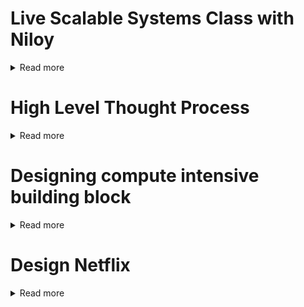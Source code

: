 # Live Scalable Systems Class with Niloy

<details>
	<summary>Read more</summary>

## Introduction

- Took IK in 2016
- These are the kind of SD questions to get into LinkedIn

### 3 catories

- online microservice
- compute intensive graph processor
- stream processing

</details>

# High Level Thought Process

<details>
	<summary>Read more</summary>

The first few steps to go through for every design problem:

4 parts:

# Step 1: Wear the Product Management Hat

- treat interviewer as an end-user / customer
- collect functional requirements
	- this is the detailed problem-statement
	- high level
	- ask question to clarify all doubts
	- object would be to be able to visualize 2-3 APIs from the requirements
- collect design constraints
	- numbers, how many, how much
	- required for answer scalability
	- often interviews trow these back to the candidate
		- so it is beneficial to research them

# Step 2: Id building blocks (MS)

- tream the interviewer as a peer
- imagine yourself as a engineering leader irl
- bucketize functional requirements into MS
	- simple high level clustering of requirements

### Fundamental building blocks:

- K_V workloads: (online)
	- Simple CRUD data storage and access
	- constant order time complexities
	- data can be CRUD or timeseries
	- Domain specific Business logic in APIS
	- Examples:
		- shopping cart purchase
		- airline purchase
		- DNS
- Computer intensive workloads: (mostly read only)
	- a single API in bulky and heavily algo
	- high time complexity
	- in memory processing
	- domain specific algo
	- Examples:
		- 90% of Leetcode
		- Algo based
		- batch processing and offline
- Streaming Analytics: (near real time)
	- perpetual data ingeston of time
	- sliding window based processing
	- Analytics complexity not as bad as Computer intensive
	- Examples:
		- Nest
		- AI car driving
		- application montoring

the four basic operations (create, read, update, and delete) of data storage, regarded collectively.


### Bonus:

- Message queues: (arterial)
	- Data brokers: (arterial)
- Collectors, extractors and transformers
	- data transport

# Step 3: Propose umbrealla architecture

- propose logical architecture
	- block diagram of each microserver
	- api gateway to interface between user and system
- propose and explain data.logic flow between them, rule of thumb:
	- if high volume of data needs to be pushed in near time between two MS use Pub-sub

# Step 4: Delegate design of building blocks

- treat this step to development team
- deep dive on each building block at a time
- type ot map each building block as one of the tech types
- interate over and discuss each
- rinse and repeat
- if too many MS or building blocks
	- negotiate with the interview on which one to focus on
	- you only have constant time
	- depending on the number of MS only do 1 or 2

Tip: pick K-V owrkloads

# Step 5: Discuss business Impact (Optional)

- Map functional requirements per MS to the business impact they will have
- A new requirement and gives major bonus points

</details>

# Designing compute intensive building block

<details>
	<summary>Read more</summary>

C ompute intensive graph processor

# Step 1:

## Problem: 

> Design a grpah processer that determines the degree of connection between two memebers in a social graph

- APIs:
	- is FirstDegree(n1, n2) -> returns true if n1 and n2 re connected
	- isSecondDegree(n1, n2) -> returns true if n1 is connected to some x and  is connected to n2
	- isThreeDegree(n1, n2) -> return trues if n1 is ocnnected to some x, x is connected to some y and y is connected to n2

- Graph:
	- in-memory KV store
		- K is userID
		- V is sorted array of 1st gree connections
- undirected grpah
- getAdjList(K) -> reference to the sorted array

In this question everything is given to us, so this is an algo question

What we can interpret:

- static data
- 600 million users
- there is no limit to the number of connections
	- average size is?
- each api has to be fast (100s of ms)
- 40,000 API calls per second

# Step 2: ID MS

From this step, start treating the interviewer as a peer

1. zoom in the MS
2. Solve the MVP
3. scalability justification
4. scaling the MS

Below you can use this same diagram for ever interview of this type:

Compute intensive:

![d1](./images/d1.png)

vs K-V:

![d2](./images/d2.png)

- Don't mention brand names in interviews but here's some:

![d3](./images/d3.png)

### 2 - Dataplane

- solve each tier logically
	- scale is not in the picture yet
	- ID data model
	- propse APIs to match the functional requirements
	- Discuss how data will be stored in stroage and cache tiers
	- propose workflow/algo for the APIs in each tier
	- propose flow across tiers within the MS
		- most of technical design interviews have meat here
		- non-deterministic
		- changes from problem to problem
		- this consitiues most thinking portion of the intreview
		- IMPORTANT: most chances to flunk


### ID data model

- This is an adjList implimentation

### Discuss how data will be stored in stroage and cache tiers

- Hash map of arrays / hash map of linked list

### propose workflow/algo for the APIs in each tier

- Has to be designed by me. So design the DSA

### FirstDegree(n1, n2)

- get adjList
- run a binary search to see if connected (it's sorted)
- `O(Log(n))` b/c binary search

```

```

### isSecondDegree(n1, n2)

#### Wrong approaches:
- don't take extra space is bad because we'll run out of memory
	- so no adjMatrix
- BFS: no because it's memory intensive

#### Possible approach:
- for each nieghbor of n1 is firstDegreen(Neighbor, n2)
	- O(nlogn)

#### Correct approach:
- two pointer pass
	- O(n)

![d4](./images/d4.png)


```

```

### isThreeDegree(n1, n2)

- same two pointer but on isSecondDegree(child, n2)

```

```

## Worst worst case?

- there is no limit to the number of connections. So possible that someone is connected to every single user
- why does this matter?
	- because of SLA
		- 100s ms and 40,000 API calls per second
	- SLA should always be worse case

- so scale is requireed

---

# IMPORTANT: Some compute intensive Homework problems to not fail this step:

KNOW THESE ALGOS:

1. web crawler
2. text search
3. Graph problem (this one)
4. recommendation systems
5. feed generation (fb, twitter)
	- how does a tweet appear
6. route planning in maps

---

# Step 3

- determinist set of reasons and be posted across all interviews
	- need to scale for data hosting
	- need to scale for throughput
		- if throughput is high one server wont be able to handle it
	- need to scale for API/compute parallelization to reduce latency
		- a single API function call has to be run in parallel
		- compute intentsive
		- ALMOST ALWAYS DONE ON THESE KIND OF PROBLEMS
	- need to remove hotpsots
	- avaiability and geo-distro
- the constraints or number change from problem to problem
- solve algebraically first and then put numbers
	- algebraic solution is the same for all problems
- if dataplane phase take more time, do not spend time on calc/estimations

### parallelization to reduce latency

- 600 million users, yes
- divide the algo into mutliple servers or use mutliple threads

![d5](./images/d5.png)


### need to scale for throughput

- 40,000 api calls
- each API has to be fast (100s of ms)

![d6](./images/d6.png)

![d7](./images/d7.png)

# Step 4: scale the MS

- Cons: 
	- Cost with scalability (Cost of Goods)
	- it's not free

- IMPORTANT: Reusablable diagram for ever interview

![d8](./images/d8.png)

- cluster monitor (c1/c2)
	- example: zookeeper
	- ensures tasks isn't sent to dead worker

# What is sharding:

- partitioning for scalability
- map data or KV to shards
- virtual partitions (namespace)
- shards are placed in servers
- two way mapping
	- data -> shards
	- shards -> servers
	- data <-> servers
- Why not 1 way mapping:
	- because we don't change the algo
- IMPORTANT: How do you know which sharding:
	- horizontal sharding: *(most of the time this type)*
		- sharding by keys
		- reverse proxy 
			- hash function on key 
			- range function key: range(keyx, keyy) -> shard
		- why? 
			- has to be random choice else can't load distribute
			- keys must present in all APIs
	- vertical sharding: *(compute intensive)*
		- sharding by value
		- when it's a list
	- hybrid sharding:
		- both by key and value

- depends on time complexity to decide on horizontal or vertical
	- example: if width > height; horizontal
	- example: if height > width; vertical
	- example: select * from table;
		- horizontal because * while table is constant
			- number of records (rows) is the bottle neck

This problem sharding:

![d9](./images/d9.png)

- similar to document indexing
- dividing by 3 (0-3, 4-6, etc)
- O(log3) worse case
- this is map reduce

# !IMPORTANT: Cheat sheets

![d10](./images/d10.png)

![d11](./images/d11.png)

![d12](./images/d12.png)

</details>



# Design Netflix

<details>
	<summary>Read more</summary>

</details>